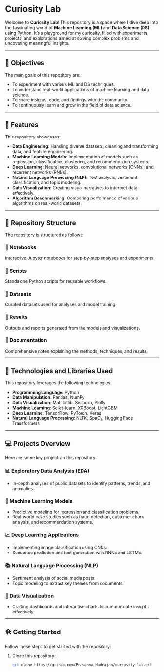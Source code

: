 # Curiosity Lab

Welcome to **Curiosity Lab**! This repository is a space where I dive deep into the fascinating world of **Machine Learning (ML)** and **Data Science (DS)** using Python. It’s a playground for my curiosity, filled with experiments, projects, and explorations aimed at solving complex problems and uncovering meaningful insights.

---

## 🌟 Objectives

The main goals of this repository are:
- To experiment with various ML and DS techniques.
- To understand real-world applications of machine learning and data science.
- To share insights, code, and findings with the community.
- To continuously learn and grow in the field of data science.

---

## 🚀 Features

This repository showcases:
- **Data Engineering**: Handling diverse datasets, cleaning and transforming data, and feature engineering.
- **Machine Learning Models**: Implementation of models such as regression, classification, clustering, and recommendation systems.
- **Deep Learning**: Neural networks, convolutional networks (CNNs), and recurrent networks (RNNs).
- **Natural Language Processing (NLP)**: Text analysis, sentiment classification, and topic modeling.
- **Data Visualization**: Creating visual narratives to interpret data effectively.
- **Algorithm Benchmarking**: Comparing performance of various algorithms on real-world datasets.

---

## 📂 Repository Structure

The repository is structured as follows:

### 📁 Notebooks
Interactive Jupyter notebooks for step-by-step analyses and experiments.

### 📁 Scripts
Standalone Python scripts for reusable workflows.

### 📁 Datasets
Curated datasets used for analyses and model training.

### 📁 Results
Outputs and reports generated from the models and visualizations.

### 📁 Documentation
Comprehensive notes explaining the methods, techniques, and results.

---

## 🔧 Technologies and Libraries Used

This repository leverages the following technologies:
- **Programming Language**: Python
- **Data Manipulation**: Pandas, NumPy
- **Data Visualization**: Matplotlib, Seaborn, Plotly
- **Machine Learning**: Scikit-learn, XGBoost, LightGBM
- **Deep Learning**: TensorFlow, PyTorch, Keras
- **Natural Language Processing**: NLTK, SpaCy, Hugging Face Transformers

---

## 💻 Projects Overview

Here are some key projects in this repository:

### 📊 Exploratory Data Analysis (EDA)
- In-depth analyses of public datasets to identify patterns, trends, and anomalies.

### 🤖 Machine Learning Models
- Predictive modeling for regression and classification problems.
- Real-world case studies such as fraud detection, customer churn analysis, and recommendation systems.

### 📈 Deep Learning Applications
- Implementing image classification using CNNs.
- Sequence prediction and text generation with RNNs and LSTMs.

### 📚 Natural Language Processing (NLP)
- Sentiment analysis of social media posts.
- Topic modeling to extract key themes from documents.

### 🎨 Data Visualization
- Crafting dashboards and interactive charts to communicate insights effectively.

---

## 🛠️ Getting Started

Follow these steps to get started with the repository:

1. Clone this repository:
   ```bash
   git clone https://github.com/Prasanna-Nadrajan/curiosity-lab.git
